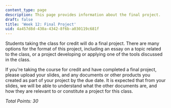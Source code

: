```yaml
---
content_type: page
description: This page provides information about the final project.
draft: false
title: 'Week 12: Final Project'
uid: 4a457d8d-430a-4342-8f6b-a030119c681f
---
```

Students taking the class for credit will do a final project. There are many options for the format of this project, including an essay on a topic related to the class, or a project developing or applying one of the tools discussed in the class.

If you're taking the course for credit and have completed a final project, please upload your slides, and any documents or other products you created as part of your project by the due date. It is expected that from your slides, we will be able to understand what the other documents are, and how they are relevant to or constitute a project for this class.

*Total Points: 30*